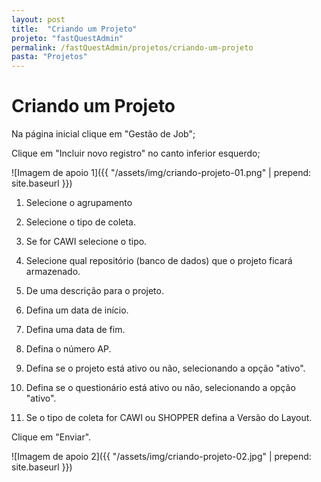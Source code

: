 ```yaml
---
layout: post
title:  "Criando um Projeto"
projeto: "fastQuestAdmin"
permalink: /fastQuestAdmin/projetos/criando-um-projeto
pasta: "Projetos"
---
```

# Criando um Projeto

<div class="row" markdown="1">
<div class="6u 12u$(small)" markdown="1">
Na página inicial clique em "Gestão de Job";

Clique em "Incluir novo registro" no canto inferior esquerdo;
</div>
<div class="6u 12u$(small)" markdown="1">
![Imagem de apoio 1]({{ "/assets/img/criando-projeto-01.png" | prepend: site.baseurl }})
</div>                               
</div>
<div class="row" markdown="1">
<div class="6u 12u$(small)" markdown="1">

1. Selecione o agrupamento

2. Selecione o tipo de coleta.

3. Se for CAWI selecione o tipo.

4. Selecione qual repositório (banco de dados) que o projeto ficará armazenado.

5. De uma descrição para o projeto.

6. Defina um data de início.

7. Defina uma data de fim.

8. Defina o número AP.

9. Defina se o projeto está ativo ou não, selecionando a opção "ativo".

10. Defina se o questionário está ativo ou não, selecionando a opção "ativo".

11. Se o tipo de coleta for CAWI ou SHOPPER defina a Versão do Layout.

Clique em "Enviar".
</div>
<div class="6u 12u$(small)" markdown="1">
![Imagem de apoio 2]({{ "/assets/img/criando-projeto-02.jpg" | prepend: site.baseurl }})
</div>                               
</div>
